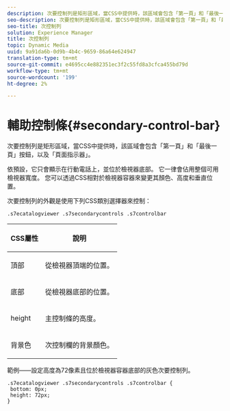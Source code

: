 ```yaml
---
description: 次要控制列是矩形區域，當CSS中提供時，該區域會包含「第一頁」和「最後一頁」按鈕，以及「頁面指示器」。
seo-description: 次要控制列是矩形區域，當CSS中提供時，該區域會包含「第一頁」和「最後一頁」按鈕，以及「頁面指示器」。
seo-title: 次控制列
solution: Experience Manager
title: 次控制列
topic: Dynamic Media
uuid: 9a91da6b-0d9b-4b4c-9659-86a64e624947
translation-type: tm+mt
source-git-commit: e4695cc4e882351ec3f2c55fd8a3cfca455bd79d
workflow-type: tm+mt
source-wordcount: '199'
ht-degree: 2%

---
```



# 輔助控制條{#secondary-control-bar}

次要控制列是矩形區域，當CSS中提供時，該區域會包含「第一頁」和「最後一頁」按鈕，以及「頁面指示器」。

依預設，它只會顯示在行動電話上，並位於檢視器底部。 它一律會佔用整個可用檢視器寬度。 您可以透過CSS相對於檢視器容器來變更其顏色、高度和垂直位置。

次要控制列的外觀是使用下列CSS類別選擇器來控制：

`.s7ecatalogviewer .s7secondarycontrols .s7controlbar`

<table id="table_2C8D322F57114A72B43053CB4539C65C"> 
 <thead> 
  <tr> 
   <th colname="col1" class="entry"> <p> CSS屬性 </p> </th> 
   <th colname="col2" class="entry"> <p>說明 </p> </th> 
  </tr> 
 </thead>
 <tbody> 
  <tr> 
   <td colname="col1"> <p> <span class="codeph"> 頂部 </span> </p> </td> 
   <td colname="col2"> <p>從檢視器頂端的位置。 </p> </td> 
  </tr> 
  <tr> 
   <td colname="col1"> <p> <span class="codeph"> 底部 </span> </p> </td> 
   <td colname="col2"> <p>從檢視器底部的位置。 </p> </td> 
  </tr> 
  <tr> 
   <td colname="col1"> <p> <span class="codeph"> height </span> </p> </td> 
   <td colname="col2"> <p>主控制條的高度。 </p> </td> 
  </tr> 
  <tr> 
   <td colname="col1"> <p> <span class="codeph"> 背景色  </span> </p> </td> 
   <td colname="col2"> <p>次控制欄的背景顏色。 </p> </td> 
  </tr> 
 </tbody> 
</table>

範例——設定高度為72像素且位於檢視器容器底部的灰色次要控制列。

```
.s7ecatalogviewer .s7secondarycontrols .s7controlbar {  
 bottom: 0px; 
 height: 72px; 
}
```

